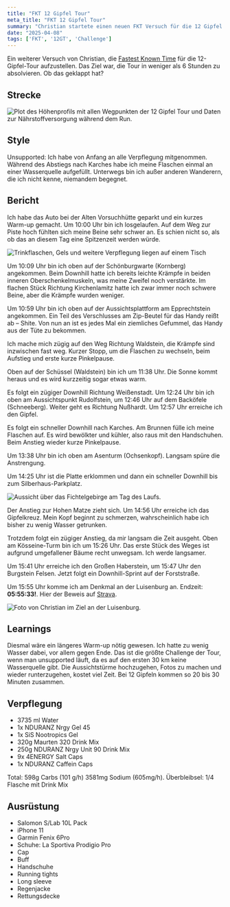 ```yaml
---
title: "FKT 12 Gipfel Tour"
meta_title: "FKT 12 Gipfel Tour"
summary: "Christian startete einen neuen FKT Versuch für die 12 Gipfel Tour. Ziel: unter 6 Stunden"
date: "2025-04-08"
tags: ['FKT', '12GT', 'Challenge']
---
```


Ein weiterer Versuch von Christian, die [Fastest Known Time](https://fastestknowntime.com/fkt/christian-pecher-12-gipfel-tour-germany-2025-04-08) für die 12-Gipfel-Tour aufzustellen. Das Ziel war, die Tour in weniger als 6 Stunden zu absolvieren. Ob das geklappt hat?

## Strecke

![Plot des Höhenprofils mit allen Wegpunkten der 12 Gipfel Tour und Daten zur Nährstoffversorgung während dem Run.](images/12gt.jpeg "Detaillierte Planung für den Rekordversuch")

## Style
Unsupported: Ich habe von Anfang an alle Verpflegung mitgenommen. Während des Abstiegs nach Karches habe ich meine Flaschen einmal an einer Wasserquelle aufgefüllt. Unterwegs bin ich außer anderen Wanderern, die ich nicht kenne, niemandem begegnet.

## Bericht

Ich habe das Auto bei der Alten Vorsuchhütte geparkt und ein kurzes Warm-up gemacht. Um 10:00 Uhr bin ich losgelaufen. Auf dem Weg zur Piste hoch fühlten sich meine Beine sehr schwer an. Es schien nicht so, als ob das an diesem Tag eine Spitzenzeit werden würde.

![Trinkflaschen, Gels und weitere Verpflegung liegen auf einem Tisch](images/2.jpeg "Viel Gepäck das mitgeschleppt werden muss.")

Um 10:09 Uhr bin ich oben auf der Schönburgwarte (Kornberg) angekommen. Beim Downhill hatte ich bereits leichte Krämpfe in beiden inneren Oberschenkelmuskeln, was meine Zweifel noch verstärkte. Im flachen Stück Richtung Kirchenlamitz hatte ich zwar immer noch schwere Beine, aber die Krämpfe wurden weniger.

Um 10:59 Uhr bin ich oben auf der Aussichtsplattform am Epprechtstein angekommen. Ein Teil des Verschlusses am Zip-Beutel für das Handy reißt ab – Shite. Von nun an ist es jedes Mal ein ziemliches Gefummel, das Handy aus der Tüte zu bekommen.

Ich mache mich zügig auf den Weg Richtung Waldstein, die Krämpfe sind inzwischen fast weg. Kurzer Stopp, um die Flaschen zu wechseln, beim Aufstieg und erste kurze Pinkelpause.

Oben auf der Schüssel (Waldstein) bin ich um 11:38 Uhr. Die Sonne kommt heraus und es wird kurzzeitig sogar etwas warm.

Es folgt ein zügiger Downhill Richtung Weißenstadt. Um 12:24 Uhr bin ich oben am Aussichtspunkt Rudolfstein, um 12:46 Uhr auf dem Backöfele (Schneeberg). Weiter geht es Richtung Nußhardt. Um 12:57 Uhr erreiche ich den Gipfel.

Es folgt ein schneller Downhill nach Karches. Am Brunnen fülle ich meine Flaschen auf. Es wird bewölkter und kühler, also raus mit den Handschuhen. Beim Anstieg wieder kurze Pinkelpause.

Um 13:38 Uhr bin ich oben am Asenturm (Ochsenkopf). Langsam spüre die Anstrengung.

Um 14:25 Uhr ist die Platte erklommen und dann ein schneller Downhill bis zum Silberhaus-Parkplatz.

![Aussicht über das Fichtelgebirge am Tag des Laufs.](images/1.jpeg "Aussicht von der Platte über das Fichtelgebirge.")

Der Anstieg zur Hohen Matze zieht sich. Um 14:56 Uhr erreiche ich das Gipfelkreuz. Mein Kopf beginnt zu schmerzen, wahrscheinlich habe ich bisher zu wenig Wasser getrunken.

Trotzdem folgt ein zügiger Anstieg, da mir langsam die Zeit ausgeht. Oben am Kösseine-Turm bin ich um 15:26 Uhr. Das erste Stück des Weges ist aufgrund umgefallener Bäume recht unwegsam. Ich werde langsamer.

Um 15:41 Uhr erreiche ich den Großen Haberstein, um 15:47 Uhr den Burgstein Felsen. Jetzt folgt ein Downhill-Sprint auf der Forststraße.

Um 15:55 Uhr komme ich am Denkmal an der Luisenburg an.
Endzeit: **05:55:33!**. Hier der Beweis auf [Strava](https://www.strava.com/activities/14116665410/overview). 

![Foto von Christian im Ziel an der Luisenburg.](images/3.jpeg "Knapp aber mein Ziel habe ich geschafft!")

## Learnings

Diesmal wäre ein längeres Warm-up nötig gewesen. Ich hatte zu wenig Wasser dabei, vor allem gegen Ende. Das ist die größte Challenge der Tour, wenn man unsupported läuft, da es auf den ersten 30 km keine Wasserquelle gibt.
Die Aussichtstürme hochzugehen, Fotos zu machen und wieder runterzugehen, kostet viel Zeit. Bei 12 Gipfeln kommen so 20 bis 30 Minuten zusammen.

## Verpflegung

* 3735 ml Water
* 1x NDURANZ Nrgy Gel 45
* 1x SiS Nootropics Gel
* 320g Maurten 320 Drink Mix
* 250g NDURANZ Nrgy Unit 90 Drink Mix
* 9x 4ENERGY Salt Caps
* 1x NDURANZ Caffein Caps 

Total: 598g Carbs (101 g/h) 3581mg Sodium (605mg/h).
Überbleibsel: 1/4 Flasche mit Drink Mix

## Ausrüstung

* Salomon S/Lab 10L Pack
* iPhone 11
* Garmin Fenix 6Pro
* Schuhe: La Sportiva Prodigio Pro
* Cap
* Buff
* Handschuhe
* Running tights
* Long sleeve
* Regenjacke
* Rettungsdecke